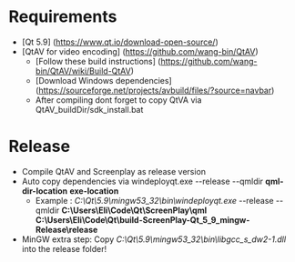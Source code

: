 # Requirements
 - [Qt 5.9] (https://www.qt.io/download-open-source/)
 - [QtAV for video encoding] (https://github.com/wang-bin/QtAV)
    - [Follow these build instructions] (https://github.com/wang-bin/QtAV/wiki/Build-QtAV)
    - [Download Windows dependencies] (https://sourceforge.net/projects/avbuild/files/?source=navbar)
    - After compiling dont forget to copy QtVA via QtAV_buildDir/sdk_install.bat

# Release
 - Compile QtAV and Screenplay as release version
 - Auto copy dependencies via  windeployqt.exe --release --qmldir **qml-dir-location** **exe-location**
    - Example : _C:\Qt\5.9\mingw53_32\bin\windeployqt.exe_  --release --qmldir **C:\Users\Eli\Code\Qt\ScreenPlay\qml** **C:\Users\Eli\Code\Qt\build-ScreenPlay-Qt_5_9_mingw-Release\release**
 - MinGW extra step: Copy  _C:\Qt\5.9\mingw53_32\bin\libgcc_s_dw2-1.dll_ into the release folder!